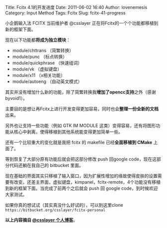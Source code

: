 Title: Fcitx 4.1的开发进度
Date: 2011-06-02 16:40
Author: lovenemesis
Category: Input Method
Tags: Fcitx
Slug: fcitx-41-progress

小企鹅输入法 FCITX 当前维护者 @csslayer
正在将Fcitx的一个个功能都移植到新的框架下面。

现在以下功能都**将成为独立模块**：

-   module/chttrans （简繁转换）
-   module/punc （标点转换）
-   module/quickphrase （快速组词）
-   module/vk （虚拟键盘）
-   module/x11 （x相关功能）
-   module/autoeng （自动英文模式）

其实并没有增加什么新的功能，除了简繁转换我**增加了opencc支持**之外（感谢
byvoid1）。

主要目的是想让再Fcitx上进行开发变得更加容易，同时也会**整理一份全新的文档**出来。

另外也让支持一些功能（例如 GTK IM MODULE
这类）变得容易，还有将图形功能从核心中剥离，使得移植到其他系统能变得更加简单一些。

还有一个比较重大的变化就是我把 fcitx 的 makefile 已经**全面移植到
CMake** 上面了。

等到恢复了大部分原有功能后就会把这部分修改 push 回google
code，现在这部分代码还躺在我自己的 bitbucket 里面。

现在基础的界面其实只移植了输入窗口，因为扩展性增加的缘故使得皮肤的设置需要有改变。还差主界面，虚拟键盘，kimpanel，fcitx-remote，4个功能没有移植到新的框架下面。当完成了前两个之后就会
push 回 google code，到时候欢迎大家测试。

如果你真的想试试（其实真没什么好试的），可以到这里clone
`https://bitbucket.org/csslayer/fcitx-personal`

**以上内容摘自 [@csslayer
个人博客](https://www.csslayer.tk/wordpress/fcitx-dev/fcitx-4-1-dev/)**。
